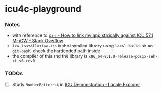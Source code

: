 icu4c-playground
================
### Notes
- with reference to [c++ - How to link my app statically against ICU 57.1 MinGW - Stack Overflow](https://stackoverflow.com/questions/41143845/how-to-link-my-app-statically-against-icu-57-1-mingw)
- `icu-installation.zip` is the installed library using `local-build.sh` on `git-bash`, check the hardcoded path inside
- the compiler of this and the library is `x86_64-8.1.0-release-posix-seh-rt_v6-rev0`

### TODOs
- [ ] Study `NumberPatterns4` in [ICU Demonstration - Locale Explorer](https://icu4c-demos.unicode.org/icu-bin/locexp?d_=en&_=zh_Hant_HK)
